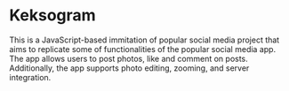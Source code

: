 # Keksogram
This is a JavaScript-based immitation of popular social media project that aims to replicate some of functionalities of the popular social media app. The app allows users to post photos, like and comment on posts. Additionally, the app supports photo editing, zooming, and server integration.
